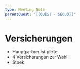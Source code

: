 ```yaml
---
type: Meeting Note
parentQuest: "[[QUEST - SECUD]]"
---
```


# Versicherungen

- Hauptpartner ist pleite
- 4 Versicherungen zur Wahl
- Stoek
